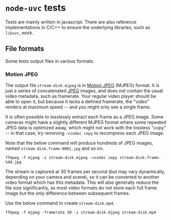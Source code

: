 # `node-uvc` tests

Tests are mainly written in javascript. There are also reference implementations in C/C++ to ensure the underlying libraries, such as `libuvc`, work.

## File formats

Some tests output files in various formats.

### Motion JPEG

The output file `stream-disk.mjpeg` is in [Motion JPEG](https://en.wikipedia.org/wiki/Motion_JPEG) (MJPEG) format. It is just a series of concatenated [JPEG](https://en.wikipedia.org/wiki/JPEG) images, and does not contain the usual video metadata, such as framerate. Your regular video player should be able to open it, but because it lacks a defined framerate, the "video" renders at maximum speed -- and you might only see a single frame.

It is often possible to losslessly extract each frame as a JPEG image. Some cameras might have a slightly different MJPEG format where some repeated JPEG data is optimized away, which might not work with the lossless "copy" -- in that case, try removing `-vcodec copy` to recompress each JPEG image.

Note that the below command will produce hundreds of JPEG images, named `stream-disk.frame-0001.jpg` and so on.

```shell
ffmpeg -f mjpeg -i stream-disk.mjpeg -vcodec copy stream-disk.frame-%4d.jpg
```

The stream is captured at 30 frames per second (but may vary dynamically, depending on your camera and scene), so it can be converted to another video format which has this metadata. This will also generally reduce the file size significantly, as most video formats do not store each full frame image but the only difference between subsequent frames.

Use the below command to create `stream-disk.mp4`.

```shell
ffmpeg -f mjpeg -framerate 30 -i stream-disk.mjpeg stream-disk.mp4
```
